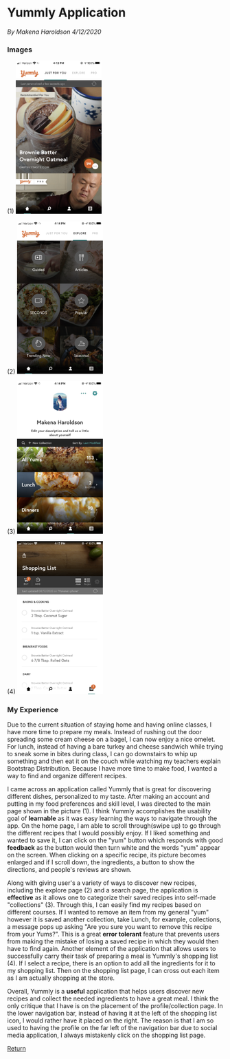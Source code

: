# Yummly Application
*By Makena Haroldson*
*4/12/2020*

### Images

(1) <img src="../assets/journal2/jfy.PNG" alt="Main View" width="200"/>

(2) <img src="../assets/journal2/explore.PNG" alt="Explore View" width="200"/>

(3) <img src="../assets/journal2/collections.PNG" alt="Collection View" width="200"/>

(4) <img src="../assets/journal2/shopping_list.PNG" alt="Shopping List View" width="200"/>

### My Experience

Due to the current situation of staying home and having online classes, I have more time to prepare my meals. Instead of rushing out the door spreading some cream cheese on a bagel, I can now enjoy a nice omelet. For lunch, instead of having a bare turkey and cheese sandwich while trying to sneak some in bites during class, I can go downstairs to whip up something and then eat it on the couch while watching my teachers explain Bootstrap Distribution. Because I have more time to make food, I wanted a way to find and organize different recipes.

I came across an application called Yummly that is great for discovering different dishes, personalized to my taste. After making an account and putting in my food preferences and skill level, I was directed to the main page shown in the picture (1). I think Yummly accomplishes the usability goal of **learnable** as it was easy learning the ways to navigate through the app. On the home page, I am able to scroll through(swipe up) to go through the different recipes that I would possibly enjoy. If I liked something and wanted to save it, I can click on the "yum" button which responds with good **feedback** as the button would then turn white and the words "yum" appear on the screen. When clicking on a specific recipe, its picture becomes enlarged and if I scroll down, the ingredients, a button to show the directions, and people's reviews are shown.

Along with giving user's a variety of ways to discover new recipes, including the explore page (2) and a search page, the application is **effective** as it allows one to categorize their saved recipes into self-made "collections" (3). Through this, I can easily find my recipes based on different courses. If I wanted to remove an item from my general "yum" however it is saved another collection, take Lunch, for example, collections, a message pops up asking "Are you sure you want to remove this recipe from your Yums?". This is a great **error tolerant** feature that prevents users from making the mistake of losing a saved recipe in which they would then have to find again. Another element of the application that allows users to successfully carry their task of preparing a meal is Yummly's shopping list (4). If I select a recipe, there is an option to add all the ingredients for it to my shopping list. Then on the shopping list page, I can cross out each item as I am actually shopping at the store.

Overall, Yummly is a **useful** application that helps users discover new recipes and collect the needed ingredients to have a great meal. I think the only critique that I have is on the placement of the profile/collection page. In the lower navigation bar, instead of having it at the left of the shopping list icon, I would rather have it placed on the right. The reason is that I am so used to having the profile on the far left of the navigation bar due to social media application, I always mistakenly click on the shopping list page.

[Return](../)
